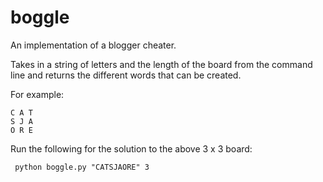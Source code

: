 boggle
======

An implementation of a blogger cheater.

Takes in a string of letters and the length of the board from the command line and returns the different words that can be created.

For example:

    C A T
    S J A
    O R E

Run the following for the solution to the above 3 x 3 board:

     python boggle.py "CATSJAORE" 3


